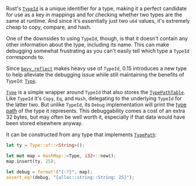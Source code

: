 Rust's [`TypeId`] is a unique identifier for a type, making it a perfect candidate for use as a
key in mappings and for checking whether two types are the same at runtime.
And since it's essentially just two `u64` values, it's extremely cheap to copy, compare, and hash.

One of the downsides to using `TypeId`, though, is that it doesn't contain any other information
about the type, including its name. This can make debugging somewhat frustrating as you can't
easily tell which type a `TypeId` corresponds to.

Since [`bevy_reflect`] makes heavy use of `TypeId`, 0.15 introduces a new type to help alleviate
the debugging issue while still maintaining the benefits of `TypeId`: [`Type`].

[`Type`] is a simple wrapper around `TypeId` that also stores the [`TypePathTable`].
Like `TypeId` it's `Copy`, `Eq`, and `Hash`, delegating to the underlying `TypeId` for the latter
two. But unlike `TypeId`, its `Debug` implementation will print the [type path] of the type it represents.
This debuggability comes a cost of an extra 32 bytes, but may often be well worth it,
especially if that data would have been stored elsewhere anyway.

It can be constructed from any type that implements [`TypePath`]:

```rust
let ty = Type::of::<String>();

let mut map = HashMap::<Type, i32>::new();
map.insert(ty, 25);

let debug = format!("{:?}", map);
assert_eq!(debug, "{alloc::string::String: 25}");
```

[`TypeId`]: https://doc.rust-lang.org/std/any/struct.TypeId.html
[`bevy_reflect`]: https://docs.rs/bevy_reflect/0.15/
[`Type`]: https://docs.rs/bevy_reflect/0.15/bevy_reflect/struct.Type.html
[`TypePathTable`]: https://docs.rs/bevy_reflect/0.15/bevy_reflect/struct.TypePathTable.html
[type path]: https://docs.rs/bevy_reflect/0.15/bevy_reflect/trait.TypePath.html#tymethod.type_path
[`TypePath`]: https://docs.rs/bevy_reflect/0.15/bevy_reflect/trait.TypePath.html
